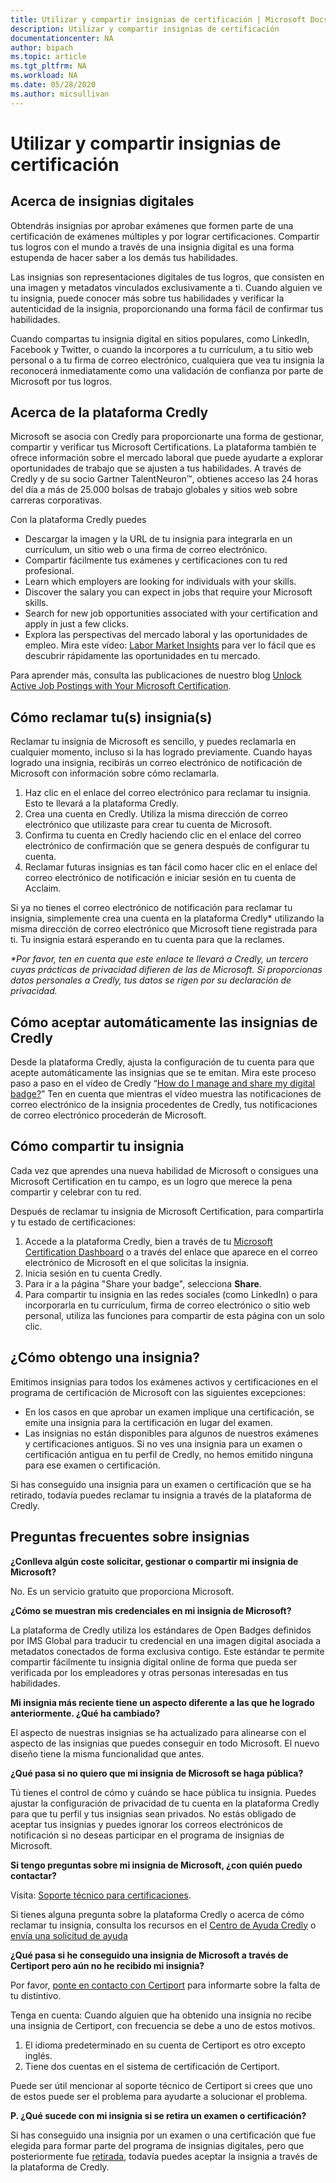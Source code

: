 ```yaml
---
title: Utilizar y compartir insignias de certificación | Microsoft Docs
description: Utilizar y compartir insignias de certificación 
documentationcenter: NA 
author: bipach
ms.topic: article
ms.tgt_pltfrm: NA
ms.workload: NA
ms.date: 05/28/2020
ms.author: micsullivan
---
```

# Utilizar y compartir insignias de certificación 

## Acerca de insignias digitales

Obtendrás insignias por aprobar exámenes que formen parte de una certificación de exámenes múltiples y por lograr certificaciones. Compartir tus logros con el mundo a través de una insignia digital es una forma estupenda de hacer saber a los demás tus habilidades.

Las insignias son representaciones digitales de tus logros, que consisten en una imagen y metadatos vinculados exclusivamente a ti. Cuando alguien ve tu insignia, puede conocer más sobre tus habilidades y verificar la autenticidad de la insignia, proporcionando una forma fácil de confirmar tus habilidades.

Cuando compartas tu insignia digital en sitios populares, como LinkedIn, Facebook y Twitter, o cuando la incorpores a tu currículum, a tu sitio web personal o a tu firma de correo electrónico, cualquiera que vea tu insignia la reconocerá inmediatamente como una validación de confianza por parte de Microsoft por tus logros.

## Acerca de la plataforma Credly

Microsoft se asocia con Credly para proporcionarte una forma de gestionar, compartir y verificar tus Microsoft Certifications. La plataforma también te ofrece información sobre el mercado laboral que puede ayudarte a explorar oportunidades de trabajo que se ajusten a tus habilidades. A través de Credly y de su socio Gartner TalentNeuron™, obtienes acceso las 24 horas del día a más de 25.000 bolsas de trabajo globales y sitios web sobre carreras corporativas.

Con la plataforma Credly puedes
- Descargar la imagen y la URL de tu insignia para integrarla en un currículum, un sitio web o una firma de correo electrónico.
- Compartir fácilmente tus exámenes y certificaciones con tu red profesional.
- Learn which employers are looking for individuals with your skills.
- Discover the salary you can expect in jobs that require your Microsoft skills.
- Search for new job opportunities associated with your certification and apply in just a few clicks.
- Explora las perspectivas del mercado laboral y las oportunidades de empleo. Mira este vídeo: [Labor Market Insights](https://support.credly.com/hc/en-us/articles/360041974091-Video-What-labor-market-insights-are-available-with-my-badge) para ver lo fácil que es descubrir rápidamente las oportunidades en tu mercado.

Para aprender más, consulta las publicaciones de nuestro blog [Unlock Active Job Postings with Your Microsoft Certification](/learn/certifications/posts/unlock-active-job-postings-with-your-microsoft-certification).

## Cómo reclamar tu(s) insignia(s)

Reclamar tu insignia de Microsoft es sencillo, y puedes reclamarla en cualquier momento, incluso si la has logrado previamente. Cuando hayas logrado una insignia, recibirás un correo electrónico de notificación de Microsoft con información sobre cómo reclamarla.

1. Haz clic en el enlace del correo electrónico para reclamar tu insignia. Esto te llevará a la plataforma Credly.
2. Crea una cuenta en Credly. Utiliza la misma dirección de correo electrónico que utilizaste para crear tu cuenta de Microsoft.
3. Confirma tu cuenta en Credly haciendo clic en el enlace del correo electrónico de confirmación que se genera después de configurar tu cuenta.
4. Reclamar futuras insignias es tan fácil como hacer clic en el enlace del correo electrónico de notificación e iniciar sesión en tu cuenta de Acclaim.

Si ya no tienes el correo electrónico de notificación para reclamar tu insignia, simplemente crea una cuenta en la plataforma Credly* utilizando la misma dirección de correo electrónico que Microsoft tiene registrada para ti. Tu insignia estará esperando en tu cuenta para que la reclames.

_*Por favor, ten en cuenta que este enlace te llevará a Credly, un tercero cuyas prácticas de privacidad difieren de las de Microsoft. Si proporcionas datos personales a Credly, tus datos se rigen por su declaración de privacidad._

## Cómo aceptar automáticamente las insignias de Credly

Desde la plataforma Credly, ajusta la configuración de tu cuenta para que acepte automáticamente las insignias que se te emitan. Mira este proceso paso a paso en el vídeo de Credly “[How do I manage and share my digital badge?](https://support.credly.com/hc/en-us/articles/360021222231-How-do-I-manage-and-share-my-digital-badge-)” Ten en cuenta que mientras el vídeo muestra las notificaciones de correo electrónico de la insignia procedentes de Credly, tus notificaciones de correo electrónico procederán de Microsoft.

## Cómo compartir tu insignia

Cada vez que aprendes una nueva habilidad de Microsoft o consigues una Microsoft Certification en tu campo, es un logro que merece la pena compartir y celebrar con tu red.

Después de reclamar tu insignia de Microsoft Certification, para compartirla y tu estado de certificaciones:

1. Accede a la plataforma Credly, bien a través de tu [Microsoft Certification Dashboard](https://aka.ms/certdashboard) o a través del enlace que aparece en el correo electrónico de Microsoft en el que solicitas la insignia.
2. Inicia sesión en tu cuenta Credly.
3. Para ir a la página "Share your badge", selecciona **Share**.
4. Para compartir tu insignia en las redes sociales (como LinkedIn) o para incorporarla en tu currículum, firma de correo electrónico o sitio web personal, utiliza las funciones para compartir de esta página con un solo clic.

## ¿Cómo obtengo una insignia?

Emitimos insignias para todos los exámenes activos y certificaciones en el programa de certificación de Microsoft con las siguientes excepciones:

- En los casos en que aprobar un examen implique una certificación, se emite una insignia para la certificación en lugar del examen.
- Las insignias no están disponibles para algunos de nuestros exámenes y certificaciones antiguos. Si no ves una insignia para un examen o certificación antigua en tu perfil de Credly, no hemos emitido ninguna para ese examen o certificación.

Si has conseguido una insignia para un examen o certificación que se ha retirado, todavía puedes reclamar tu insignia a través de la plataforma de Credly.

## Preguntas frecuentes sobre insignias

**¿Conlleva algún coste solicitar, gestionar o compartir mi insignia de Microsoft?**

No. Es un servicio gratuito que proporciona Microsoft.

**¿Cómo se muestran mis credenciales en mi insignia de Microsoft?**

La plataforma de Credly utiliza los estándares de Open Badges definidos por IMS Global para traducir tu credencial en una imagen digital asociada a metadatos conectados de forma exclusiva contigo. Este estándar te permite compartir fácilmente tu insignia digital online de forma que pueda ser verificada por los empleadores y otras personas interesadas en tus habilidades.

**Mi insignia más reciente tiene un aspecto diferente a las que he logrado anteriormente. ¿Qué ha cambiado?**

El aspecto de nuestras insignias se ha actualizado para alinearse con el aspecto de las insignias que puedes conseguir en todo Microsoft. El nuevo diseño tiene la misma funcionalidad que antes.

**¿Qué pasa si no quiero que mi insignia de Microsoft se haga pública?**

Tú tienes el control de cómo y cuándo se hace pública tu insignia. Puedes ajustar la configuración de privacidad de tu cuenta en la plataforma Credly para que tu perfil y tus insignias sean privados. No estás obligado de aceptar tus insignias y puedes ignorar los correos electrónicos de notificación si no deseas participar en el programa de insignias de Microsoft.

**Si tengo preguntas sobre mi insignia de Microsoft, ¿con quién puedo contactar?**

Visita: [Soporte técnico para certificaciones](/learn/certifications/help).

Si tienes alguna pregunta sobre la plataforma Credly o acerca de cómo reclamar tu insignia, consulta los recursos en el [Centro de Ayuda Credly](https://support.credly.com/hc/en-us) o [envía una solicitud de ayuda](https://support.credly.com/hc/en-us/requests/new)

**¿Qué pasa si he conseguido una insignia de Microsoft a través de Certiport pero aún no he recibido mi insignia?**

Por favor, [ponte en contacto con Certiport](https://certiport.pearsonvue.com/Support/Support-for-test-candidates/Customer-service) para informarte sobre la falta de tu distintivo.

Tenga en cuenta: Cuando alguien que ha obtenido una insignia no recibe una insignia de Certiport, con frecuencia se debe a uno de estos motivos.

1. El idioma predeterminado en su cuenta de Certiport es otro excepto inglés.
2. Tiene dos cuentas en el sistema de certificación de Certiport.

Puede ser útil mencionar al soporte técnico de Certiport si crees que uno de estos puede ser el problema para ayudarte a solucionar el problema.

**P. ¿Qué sucede con mi insignia si se retira un examen o certificación?**

Si has conseguido una insignia por un examen o una certificación que fue elegida para formar parte del programa de insignias digitales, pero que posteriormente fue [retirada](/learn/certifications/retired-certifications), todavía puedes aceptar la insignia a través de la plataforma de Credly.